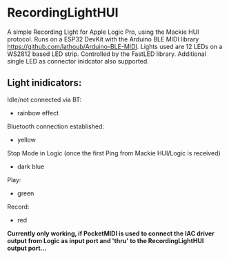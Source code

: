 # RecordingLightHUI

A simple Recording Light for Apple Logic Pro, using the Mackie HUI protocol. Runs on a ESP32 DevKit with the Arduino BLE MIDI library https://github.com/lathoub/Arduino-BLE-MIDI. 
Lights used are 12 LEDs on a WS2812 based LED strip. Controlled by the FastLED library. Additional single LED as connector inidcator also supported.

## Light inidicators:

Idle/not connected via BT: 
- rainbow effect 

Bluetooth connection established:
- yellow

Stop Mode in Logic (once the first Ping from Mackie HUI/Logic is received)
- dark blue

Play:
- green

Record:
- red

__Currently only working, if PocketMIDI is used to connect the IAC driver output from Logic as input port and 'thru' to the RecordingLightHUI output port...__

